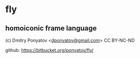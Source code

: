 # fly
## homoiconic frame language

(c) Dmitry Ponyatov <<dponyatov@gmail.com>> CC BY-NC-ND

github: https://bitbucket.org/ponyatov/fly/

